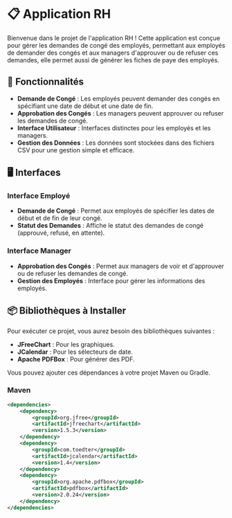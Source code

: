 # 📋 Application RH

Bienvenue dans le projet de l'application RH ! Cette application est conçue pour gérer les demandes de congé des employés, permettant aux employés de demander des congés et aux managers d'approuver ou de refuser ces demandes, elle permet aussi de générer les fiches de paye des employés.

## 🌟 Fonctionnalités

- **Demande de Congé** : Les employés peuvent demander des congés en spécifiant une date de début et une date de fin.
- **Approbation des Congés** : Les managers peuvent approuver ou refuser les demandes de congé.
- **Interface Utilisateur** : Interfaces distinctes pour les employés et les managers.
- **Gestion des Données** : Les données sont stockées dans des fichiers CSV pour une gestion simple et efficace.

## 🖥️ Interfaces

### Interface Employé
- **Demande de Congé** : Permet aux employés de spécifier les dates de début et de fin de leur congé.
- **Statut des Demandes** : Affiche le statut des demandes de congé (approuvé, refusé, en attente).

### Interface Manager
- **Approbation des Congés** : Permet aux managers de voir et d'approuver ou de refuser les demandes de congé.
- **Gestion des Employés** : Interface pour gérer les informations des employés.

## 📦 Bibliothèques à Installer

Pour exécuter ce projet, vous aurez besoin des bibliothèques suivantes :

- **JFreeChart** : Pour les graphiques.
- **JCalendar** : Pour les sélecteurs de date.
- **Apache PDFBox** : Pour générer des PDF.

Vous pouvez ajouter ces dépendances à votre projet Maven ou Gradle.

### Maven
```xml
<dependencies>
    <dependency>
        <groupId>org.jfree</groupId>
        <artifactId>jfreechart</artifactId>
        <version>1.5.3</version>
    </dependency>
    <dependency>
        <groupId>com.toedter</groupId>
        <artifactId>jcalendar</artifactId>
        <version>1.4</version>
    </dependency>
    <dependency>
        <groupId>org.apache.pdfbox</groupId>
        <artifactId>pdfbox</artifactId>
        <version>2.0.24</version>
    </dependency>
</dependencies>
